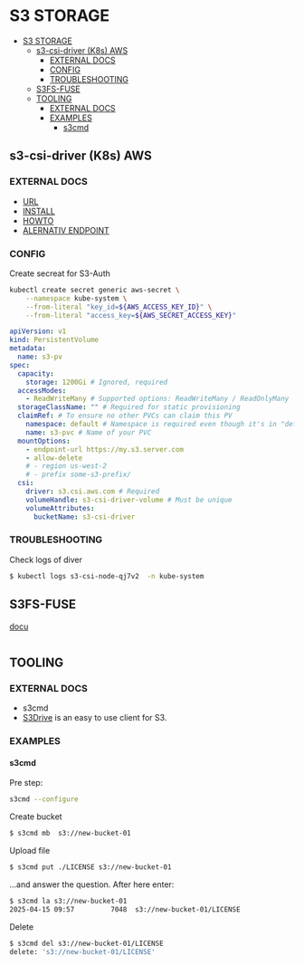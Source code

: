 S3 STORAGE
==========

- [S3 STORAGE](#s3-storage)
  - [s3-csi-driver (K8s) AWS](#s3-csi-driver-k8s-aws)
    - [EXTERNAL DOCS](#external-docs)
    - [CONFIG](#config)
    - [TROUBLESHOOTING](#troubleshooting)
  - [S3FS-FUSE](#s3fs-fuse)
  - [TOOLING](#tooling)
    - [EXTERNAL DOCS](#external-docs-1)
    - [EXAMPLES](#examples)
      - [s3cmd](#s3cmd)




s3-csi-driver (K8s) AWS
-----------------------

### EXTERNAL DOCS

- [URL](https://github.com/awslabs/mountpoint-s3-csi-driver/)
- [INSTALL](https://github.com/awslabs/mountpoint-s3-csi-driver/blob/main/docs/install.md)
- [HOWTO](https://github.com/awslabs/mountpoint-s3-csi-driver/blob/main/docs/CONFIGURATION.md)
- [ALERNATIV ENDPOINT](https://github.com/awslabs/mountpoint-s3-csi-driver/issues/120)

### CONFIG

Create secreat for S3-Auth

```bash
kubectl create secret generic aws-secret \
    --namespace kube-system \
    --from-literal "key_id=${AWS_ACCESS_KEY_ID}" \
    --from-literal "access_key=${AWS_SECRET_ACCESS_KEY}"
```

```yaml
apiVersion: v1
kind: PersistentVolume
metadata:
  name: s3-pv
spec:
  capacity:
    storage: 1200Gi # Ignored, required
  accessModes:
    - ReadWriteMany # Supported options: ReadWriteMany / ReadOnlyMany
  storageClassName: "" # Required for static provisioning
  claimRef: # To ensure no other PVCs can claim this PV
    namespace: default # Namespace is required even though it's in "default" namespace.
    name: s3-pvc # Name of your PVC
  mountOptions:
    - endpoint-url https://my.s3.server.com
    - allow-delete
    # - region us-west-2
    # - prefix some-s3-prefix/
  csi:
    driver: s3.csi.aws.com # Required
    volumeHandle: s3-csi-driver-volume # Must be unique
    volumeAttributes:
      bucketName: s3-csi-driver
```

### TROUBLESHOOTING


Check logs of diver

```bash
$ kubectl logs s3-csi-node-qj7v2  -n kube-system
```


S3FS-FUSE
---------

[docu](https://github.com/s3fs-fuse/s3fs-fuse#examples)

```bash

```


TOOLING
-------

### EXTERNAL DOCS

- s3cmd
- [S3Drive](https://s3drive.app/) is an easy to use client for S3.


### EXAMPLES



#### s3cmd

Pre step:

```bash
s3cmd --configure
```

Create bucket

```bash
$ s3cmd mb  s3://new-bucket-01
```

Upload file

```bash
$ s3cmd put ./LICENSE s3://new-bucket-01
```

...and answer the question. After here enter:

```bash
$ s3cmd la s3://new-bucket-01
2025-04-15 09:57         7048  s3://new-bucket-01/LICENSE
```

Delete

```bash
$ s3cmd del s3://new-bucket-01/LICENSE
delete: 's3://new-bucket-01/LICENSE'
```